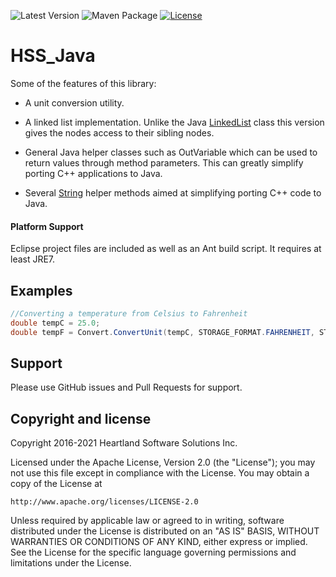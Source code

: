 ![Latest Version](https://img.shields.io/github/v/release/HeartlandSoftware/HSS_Java)
![Maven Package](https://github.com/HeartlandSoftware/HSS_Java/actions/workflows/maven-publish.yml/badge.svg)
[![License](https://img.shields.io/badge/License-Apache_2.0-blue.svg)](https://github.com/HeartlandSoftware/HSS_Java/blob/master/LICENSE)

# HSS_Java

Some of the features of this library:

* A unit conversion utility.

* A linked list implementation. Unlike the Java [LinkedList](https://docs.oracle.com/javase/7/docs/api/java/util/LinkedList.html) class this version gives the nodes access to their sibling nodes.

* General Java helper classes such as OutVariable which can be used to return values through method parameters. This can greatly simplify porting C++ applications to Java.

* Several [String](https://docs.oracle.com/javase/7/docs/api/java/lang/String.html) helper methods aimed at simplifying porting C++ code to Java.

#### Platform Support

Eclipse project files are included as well as an Ant build script. It requires at least JRE7.

## Examples

```java
//Converting a temperature from Celsius to Fahrenheit
double tempC = 25.0;
double tempF = Convert.ConvertUnit(tempC, STORAGE_FORMAT.FAHRENHEIT, STORAGE_FORMAT.CELSIUS);
```

## Support

Please use GitHub issues and Pull Requests for support.

## Copyright and license

Copyright 2016-2021 Heartland Software Solutions Inc.

Licensed under the Apache License, Version 2.0 (the "License");
you may not use this file except in compliance with the License.
You may obtain a copy of the License at

    http://www.apache.org/licenses/LICENSE-2.0

Unless required by applicable law or agreed to in writing, software
distributed under the License is distributed on an "AS IS" BASIS,
WITHOUT WARRANTIES OR CONDITIONS OF ANY KIND, either express or implied.
See the License for the specific language governing permissions and
limitations under the License.
